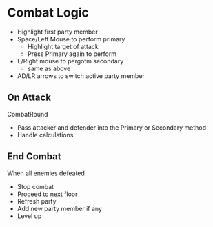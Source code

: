 # Combat Logic

- Highlight first party member
- Space/Left Mouse to perform primary
    - Highlight target of attack
    - Press Primary again to perform
- E/Right mouse to pergotm secondary
    - same as above
- AD/LR arrows to switch active party member

## On Attack
CombatRound
- Pass attacker and defender into the Primary or Secondary method
- Handle calculations


## End Combat

When all enemies defeated
- Stop combat
- Proceed to next floor
- Refresh party
- Add new party member if any
- Level up